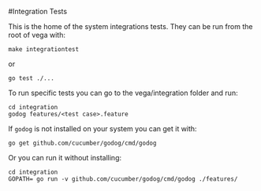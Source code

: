 #Integration Tests

This is the home of the system integrations tests. They can be run from the root of vega with:

```shell
make integrationtest
```

or  

```shell
go test ./...
``` 

To run specific tests you can go to the vega/integration folder and run:

```shell
cd integration
godog features/<test case>.feature
```

If `godog` is not installed on your system you can get it with:

```shell
go get github.com/cucumber/godog/cmd/godog
```

Or you can run it without installing:

```shell
cd integration
GOPATH= go run -v github.com/cucumber/godog/cmd/godog ./features/
```

